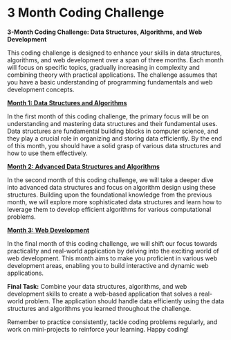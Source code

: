 # 3 Month Coding Challenge

**3-Month Coding Challenge: Data Structures, Algorithms, and Web Development**

This coding challenge is designed to enhance your skills in data structures, algorithms, and web development over a span of three months. Each month will focus on specific topics, gradually increasing in complexity and combining theory with practical applications. The challenge assumes that you have a basic understanding of programming fundamentals and web development concepts.

[**Month 1: Data Structures and Algorithms**](./1month.md)

In the first month of this coding challenge, the primary focus will be on understanding and mastering data structures and their fundamental uses. Data structures are fundamental building blocks in computer science, and they play a crucial role in organizing and storing data efficiently. By the end of this month, you should have a solid grasp of various data structures and how to use them effectively.

[**Month 2: Advanced Data Structures and Algorithms**](./2month.md)

In the second month of this coding challenge, we will take a deeper dive into advanced data structures and focus on algorithm design using these structures. Building upon the foundational knowledge from the previous month, we will explore more sophisticated data structures and learn how to leverage them to develop efficient algorithms for various computational problems.

[**Month 3: Web Development**](./3month.md)

In the final month of this coding challenge, we will shift our focus towards practicality and real-world application by delving into the exciting world of web development. This month aims to make you proficient in various web development areas, enabling you to build interactive and dynamic web applications.

**Final Task:**
Combine your data structures, algorithms, and web development skills to create a web-based application that solves a real-world problem. The application should handle data efficiently using the data structures and algorithms you learned throughout the challenge.

Remember to practice consistently, tackle coding problems regularly, and work on mini-projects to reinforce your learning. Happy coding!

